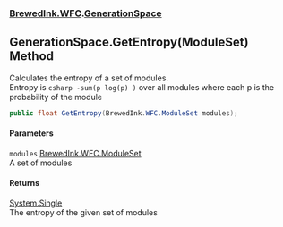 ### [BrewedInk.WFC](BrewedInk_WFC.md 'BrewedInk.WFC').[GenerationSpace](GenerationSpace.md 'BrewedInk.WFC.GenerationSpace')
## GenerationSpace.GetEntropy(ModuleSet) Method
Calculates the entropy of a set of modules.  
Entropy is ```csharp
 -sum(p log(p) )```
 over all modules where each p is the probability of the module  
```csharp
public float GetEntropy(BrewedInk.WFC.ModuleSet modules);
```
#### Parameters
<a name='BrewedInk_WFC_GenerationSpace_GetEntropy(BrewedInk_WFC_ModuleSet)_modules'></a>
`modules` [BrewedInk.WFC.ModuleSet](https://docs.microsoft.com/en-us/dotnet/api/BrewedInk.WFC.ModuleSet 'BrewedInk.WFC.ModuleSet')  
A set of modules
  
#### Returns
[System.Single](https://docs.microsoft.com/en-us/dotnet/api/System.Single 'System.Single')  
The entropy of the given set of modules

